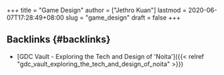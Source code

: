 +++
title = "Game Design"
author = ["Jethro Kuan"]
lastmod = 2020-06-07T17:28:49+08:00
slug = "game_design"
draft = false
+++

## Backlinks {#backlinks}

- [GDC Vault - Exploring the Tech and Design of 'Noita']({{< relref "gdc_vault_exploring_the_tech_and_design_of_noita" >}})
